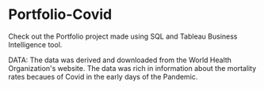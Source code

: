 # Portfolio-Covid

Check out the Portfolio project made using SQL and Tableau Business Intelligence tool.

DATA:
The data was derived and downloaded from the World Health Organization's website. The data was rich in information about the mortality rates becaues of Covid in the early days of the Pandemic.

